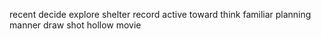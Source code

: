 recent decide explore shelter record active toward think familiar planning manner draw shot hollow movie